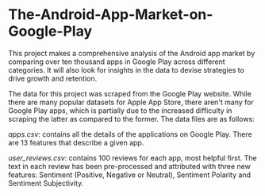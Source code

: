# The-Android-App-Market-on-Google-Play
This project makes a comprehensive analysis of the Android app market by comparing over ten thousand apps in Google Play across different categories. 
It will also look for insights in the data to devise strategies to drive growth and retention.

The data for this project was scraped from the Google Play website. While there are many popular datasets for Apple App Store, there aren't many for Google Play apps, which is partially due to the increased difficulty in scraping the latter as compared to the former. The data files are as follows:

*apps.csv*: contains all the details of the applications on Google Play. There are 13 features that describe a given app.

*user_reviews.csv*: contains 100 reviews for each app, most helpful first. The text in each review has been pre-processed and attributed with three new features: Sentiment (Positive, Negative or Neutral), Sentiment Polarity and Sentiment Subjectivity.
